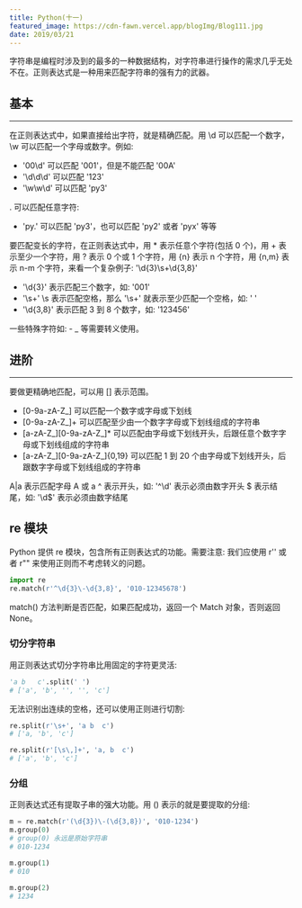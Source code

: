 ```yaml
---
title: Python(十一)
featured_image: https://cdn-fawn.vercel.app/blogImg/Blog111.jpg
date: 2019/03/21
---
```


字符串是编程时涉及到的最多的一种数据结构，对字符串进行操作的需求几乎无处不在。正则表达式是一种用来匹配字符串的强有力的武器。

## 基本
***  
在正则表达式中，如果直接给出字符，就是精确匹配。用 \d 可以匹配一个数字，\w 可以匹配一个字母或数字。例如: 
- '00\d' 可以匹配 '001'，但是不能匹配 '00A'
- '\d\d\d' 可以匹配 '123'
- '\w\w\d' 可以匹配 'py3'

. 可以匹配任意字符: 
- 'py.' 可以匹配 'py3'，也可以匹配 'py2' 或者 'pyx' 等等

要匹配变长的字符，在正则表达式中，用 * 表示任意个字符(包括 0 个)，用 + 表示至少一个字符，用 ? 表示 0 个或 1 个字符，用 {n} 表示 n 个字符，用 {n,m} 表示 n-m 个字符，来看一个复杂例子: '\d{3}\s+\d{3,8}'
- '\d{3}' 表示匹配三个数字，如: '001'
- '\s+' \s 表示匹配空格，那么 '\s+' 就表示至少匹配一个空格，如: ' '
- '\d{3,8}' 表示匹配 3 到 8 个数字，如: '123456'

一些特殊字符如: - _ 等需要转义使用。

## 进阶
***  
要做更精确地匹配，可以用 [] 表示范围。
- [0-9a-zA-Z\_] 可以匹配一个数字或字母或下划线
- [0-9a-zA-Z\_]+ 可以匹配至少由一个数字字母或下划线组成的字符串
- [a-zA-Z\_][0-9a-zA-Z\_]* 可以匹配由字母或下划线开头，后跟任意个数字字母或下划线组成的字符串
- [a-zA-Z\_][0-9a-zA-Z\_]{0,19} 可以匹配 1 到 20 个由字母或下划线开头，后跟数字字母或下划线组成的字符串

A|a 表示匹配字母 A 或 a
^ 表示开头，如: '^\d' 表示必须由数字开头
$ 表示结尾，如: '\d$' 表示必须由数字结尾

## re 模块
Python 提供 re 模块，包含所有正则表达式的功能。需要注意: 我们应使用 r'' 或者 r"" 来使用正则而不考虑转义的问题。

``` python
import re
re.match(r'^\d{3}\-\d{3,8}', '010-12345678')
```
match() 方法判断是否匹配，如果匹配成功，返回一个 Match 对象，否则返回 None。

### 切分字符串
用正则表达式切分字符串比用固定的字符更灵活: 
``` python
'a b   c'.split(' ')
# ['a', 'b', '', '', 'c']
```

无法识别出连续的空格，还可以使用正则进行切割: 
``` python
re.split(r'\s+', 'a b  c')
# ['a, 'b', 'c']

re.split(r'[\s\,]+', 'a, b  c')
# ['a', 'b', 'c']
```

### 分组
正则表达式还有提取子串的强大功能。用 () 表示的就是要提取的分组: 
``` python
m = re.match(r'(\d{3})\-(\d{3,8})', '010-1234')
m.group(0)
# group(0) 永远是原始字符串
# 010-1234

m.group(1)
# 010

m.group(2)
# 1234
```